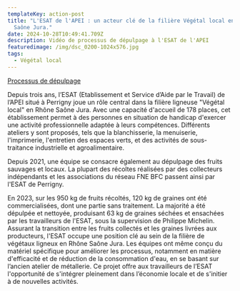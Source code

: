 ```yaml
---
templateKey: action-post
title: "L'ESAT de l'APEI : un acteur clé de la filière Végétal local en Rhône
  Saône Jura."
date: 2024-10-28T10:49:41.709Z
description: Vidéo de processus de dépulpage à l'ESAT de l'APEI
featuredimage: /img/dsc_0200-1024x576.jpg
tags:
  - Végétal local
---
```

<!--StartFragment-->

[Processus de dépulpage ](https://www.youtube.com/watch?v=24A_UBztbTA)



Depuis trois ans, l’ESAT (Etablissement et Service d’Aide par le Travail) de l’APEI situé à Perrigny joue un rôle central dans la filière ligneuse "Végétal local" en Rhône Saône Jura. Avec une capacité d'accueil de 178 places, cet établissement permet à des personnes en situation de handicap d'exercer une activité professionnelle adaptée à leurs compétences. Différents ateliers y sont proposés, tels que la blanchisserie, la menuiserie, l'imprimerie, l'entretien des espaces verts, et des activités de sous-traitance industrielle et agroalimentaire.

Depuis 2021, une équipe se consacre également au dépulpage des fruits sauvages et locaux. La plupart des récoltes réalisées par des collecteurs indépendants et les associations du réseau FNE BFC passent ainsi par l'ESAT de Perrigny.

En 2023, sur les 950 kg de fruits récoltés, 120 kg de graines ont été commercialisées, dont une partie sans traitement. La majorité a été dépulpée et nettoyée, produisant 63 kg de graines séchées et ensachées par les travailleurs de l'ESAT, sous la supervision de Philippe Michelin. Assurant la transition entre les fruits collectés et les graines livrées aux producteurs, l'ESAT occupe une position clé au sein de la filière de végétaux ligneux en Rhône Saône Jura. Les équipes ont même conçu du matériel spécifique pour améliorer les processus, notamment en matière d'efficacité et de réduction de la consommation d'eau, en se basant sur l’ancien atelier de métallerie. Ce projet offre aux travailleurs de l’ESAT l'opportunité de s'intégrer pleinement dans l’économie locale et de s'initier à de nouvelles activités.

<!--EndFragment-->